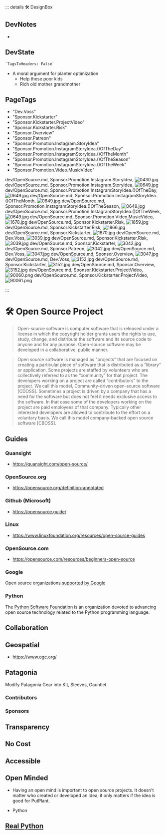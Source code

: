 ::: details 🛠 <dev>DesignBox</dev>

## DevNotes

-

## DevState

```py
`TagsToHeaders: False`
```

- A moral argument for planter optimization
    - Help these poor kids
    - Rich old mother grandmother

<h2>PageTags</h2>

- "Dev.Voss"
- "Sponsor.Kickstarter"
- "Sponsor.Kickstarter.ProjectVideo"
- "Sponsor.Kickstarter.Risk"
- "Sponsor.Overview"
- "Sponsor.Patreon"
- "Sponsor.Promotion.Instagram.StoryIdea"
- "Sponsor.Promotion.InstagramStoryIdea.()OfTheDay"
- "Sponsor.Promotion.InstagramStoryIdea.()OfTheMonth"
- "Sponsor.Promotion.InstagramStoryIdea.()OfTheSeason"
- "Sponsor.Promotion.InstagramStoryIdea.()OfTheWeek"
- "Sponsor.Promotion.Video.MusicVideo"

dev/OpenSource.md, <dev>Sponsor.Promotion.Instagram.StoryIdea</dev>, ![0430.jpg](/PaperPhoto/0430.jpg)
dev/OpenSource.md, <dev>Sponsor.Promotion.Instagram.StoryIdea</dev>, ![0649.jpg](/PaperPhoto/0649.jpg)
dev/OpenSource.md, <dev>Sponsor.Promotion.InstagramStoryIdea.()OfTheDay</dev>, ![0649.jpg](/PaperPhoto/0649.jpg)
dev/OpenSource.md, <dev>Sponsor.Promotion.InstagramStoryIdea.()OfTheMonth</dev>, ![0649.jpg](/PaperPhoto/0649.jpg)
dev/OpenSource.md, <dev>Sponsor.Promotion.InstagramStoryIdea.()OfTheSeason</dev>, ![0649.jpg](/PaperPhoto/0649.jpg)
dev/OpenSource.md, <dev>Sponsor.Promotion.InstagramStoryIdea.()OfTheWeek</dev>, ![0649.jpg](/PaperPhoto/0649.jpg)
dev/OpenSource.md, <dev>Sponsor.Promotion.Video.MusicVideo</dev>, ![1678.jpg](/PaperPhoto/1678.jpg)
dev/OpenSource.md, <dev>Sponsor.Kickstarter.Risk</dev>, ![1859.jpg](/PaperPhoto/1859.jpg)
dev/OpenSource.md, <dev>Sponsor.Kickstarter.Risk</dev>, ![1866.jpg](/PaperPhoto/1866.jpg)
dev/OpenSource.md, <dev>Sponsor.Kickstarter</dev>, ![1870.jpg](/PaperPhoto/1870.jpg)
dev/OpenSource.md, <dev>Dev.Voss</dev>, ![3039.jpg](/PaperPhoto/3039.jpg)
dev/OpenSource.md, <dev>Sponsor.Kickstarter.Risk</dev>, ![3039.jpg](/PaperPhoto/3039.jpg)
dev/OpenSource.md, <dev>Sponsor.Kickstarter</dev>, ![3042.jpg](/PaperPhoto/3042.jpg)
dev/OpenSource.md, <dev>Sponsor.Patreon</dev>, ![3042.jpg](/PaperPhoto/3042.jpg)
dev/OpenSource.md, <dev>Dev.Voss</dev>, ![3047.jpg](/PaperPhoto/3047.jpg)
dev/OpenSource.md, <dev>Sponsor.Overview</dev>, ![3047.jpg](/PaperPhoto/3047.jpg)
dev/OpenSource.md, <dev>Dev.Voss</dev>, ![3152.jpg](/PaperPhoto/3152.jpg)
dev/OpenSource.md, <dev>Sponsor.Kickstarter</dev>, ![3152.jpg](/PaperPhoto/3152.jpg)
dev/OpenSource.md, <dev>Sponsor.Overview</dev>, ![3152.jpg](/PaperPhoto/3152.jpg)
dev/OpenSource.md, <dev>Sponsor.Kickstarter.ProjectVideo</dev>, ![90060.png](/PaperPhoto/90060.png)
dev/OpenSource.md, <dev>Sponsor.Kickstarter.ProjectVideo</dev>, ![90061.png](/PaperPhoto/90061.png)

:::

# 🛠 Open Source Project

> Open-source software is computer software that is released under a license in which the copyright holder grants users the rights to use, study, change, and distribute the software and its source code to anyone and for any purpose. Open-source software may be developed in a collaborative, public manner.

> Open source software is managed as “projects” that are focused on creating a particular piece of software that is distributed as a “library” or application. Some projects are staffed by volunteers who are collectively referred to as the “community” for that project. The developers working on a project are called “contributors” to the project. We call this model, Community-driven open-source software [CDOSS]. Sometimes a project is driven by a company that has a need for the software but does not feel it needs exclusive access to the software. In that case some of the developers working on the project are paid employees of that company. Typically other interested developers are allowed to contribute to the effort on a voluntary basis. We call this model company-backed open source software [CBOSS].

## Guides

### Quansight

- <https://quansight.com/open-source/>

### OpenSource.org

- <https://opensource.org/definition-annotated>

### Github (Microsoft)

- <https://opensource.guide/>

### Linux

- <https://www.linuxfoundation.org/resources/open-source-guides>

### OpenSource.com

- <https://opensource.com/resources/beginners-open-source>

### Google

Open source organizations [supported by Google](https://opensource.google/organizations-we-support)

### Python 

The [Python Software Foundation](https://www.python.org/psf-landing/) is an organization devoted to advancing open source technology related to the Python programming language.

## Collaboration

## Geospatial

- <https://www.ogc.org/>

## Patagonia

Modify Patagonia Gear into Kit, Sleeves, Gauntlet

### Contributors

### Sponsors

## Transparency

## No Cost

## Accessible

## Open Minded

- Having an open mind is important to open source projects. It doesn't matter who created or developed an idea, it only matters if the idea is good for PutPlant.

- Python

## [Real Python](/dev/RealPython)
